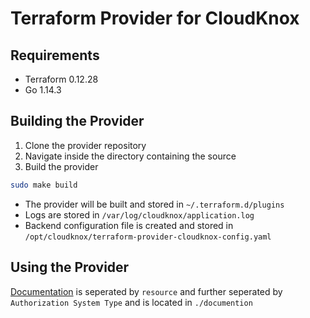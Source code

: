 # Terraform Provider for CloudKnox

## Requirements
* Terraform 0.12.28
* Go 1.14.3

## Building the Provider

1. Clone the provider repository
2. Navigate inside the directory containing the source
3. Build the provider

```bash
sudo make build
```

* The provider will be built and stored in `~/.terraform.d/plugins`
* Logs are stored in `/var/log/cloudknox/application.log`
* Backend configuration file is created and stored in `/opt/cloudknox/terraform-provider-cloudknox-config.yaml`


## Using the Provider

[Documentation](./documentation/provider/terraform-provider-cloudknox.md) is seperated by `resource` and further seperated by `Authorization System Type` and is located in `./documention`






